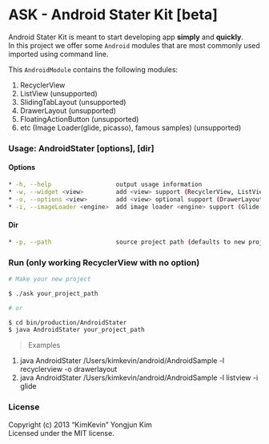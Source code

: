 ASK - Android Stater Kit [beta]
=====

Android Stater Kit is meant to start developing app **simply** and **quickly**.  
In this project we offer some `Android` modules that are most commonly used imported using command line.

This `AndroidModule` contains the following modules:

1. RecyclerView
2. ListView (unsupported)
3. SlidingTabLayout (unsupported)
4. DrawerLayout (unsupported)
5. FloatingActionButton (unsupported)
6. etc (Image Loader(glide, picasso), famous samples) (unsupported)

### Usage: AndroidStater [options], [dir]

#### Options

```bash
* -h, --help                  output usage information
* -w, --widget <view>         add <view> support (RecyclerView, ListView, SlidingTabLayout) (defaults to RecyclerView)
* -o, --options <view>        add <view> optional support (DrawerLayout(drawer), FloatingActionButton(fab))
* -i, --imageLoader <engine>  add image loader <engine> support (Glide|Picasso)
```

#### Dir

```bash
* -p, --path                  source project path (defaults to new project)
```

### Run (only working RecyclerView with no option)

```bash
# Make your new project

$ ./ask your_project_path

# or

$ cd bin/production/AndroidStater
$ java AndroidStater your_project_path
```

> Examples  
1. java AndroidStater /Users/kimkevin/android/AndroidSample -l recyclerview -o drawerlayout  
2. java AndroidStater /Users/kimkevin/android/AndroidSample -l listview -i glide

### License

Copyright (c) 2013 “KimKevin” Yongjun Kim  
Licensed under the MIT license.
